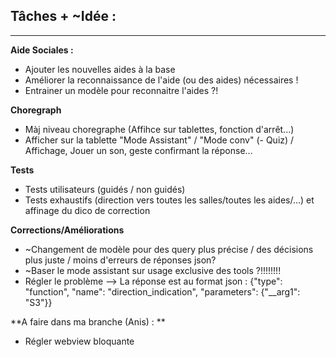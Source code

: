 ## Tâches + ~Idée :

----

**Aide Sociales :** 
- Ajouter les nouvelles aides à la base
- Améliorer la reconnaissance de l'aide (ou des aides) nécessaires !
- Entrainer un modèle pour reconnaitre l'aides ?!

**Choregraph**
- Màj niveau choregraphe (Affihce sur tablettes, fonction d'arrêt...)
- Afficher sur la tablette "Mode Assistant" / "Mode conv"
(- Quiz) / Affichage, Jouer un son, geste confirmant la réponse...

**Tests**
- Tests utilisateurs (guidés / non guidés)
- Tests exhaustifs (direction vers toutes les salles/toutes les aides/...) et affinage du dico de correction

**Corrections/Améliorations**
- ~Changement de modèle pour des query plus précise / des décisions plus juste / moins d'erreurs de réponses json?
- ~Baser le mode assistant sur usage exclusive des tools ?!!!!!!!!
- Régler le problème --> La réponse est au format json :  {"type": "function", "name": "direction_indication", "parameters": {"__arg1": "S3"}}

**A faire dans ma branche (Anis) : **
- Régler webview bloquante